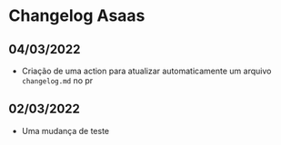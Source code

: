 # Changelog Asaas

## 04/03/2022
- Criação de uma action para atualizar automaticamente um arquivo `changelog.md` no pr

## 02/03/2022
- Uma mudança de teste
